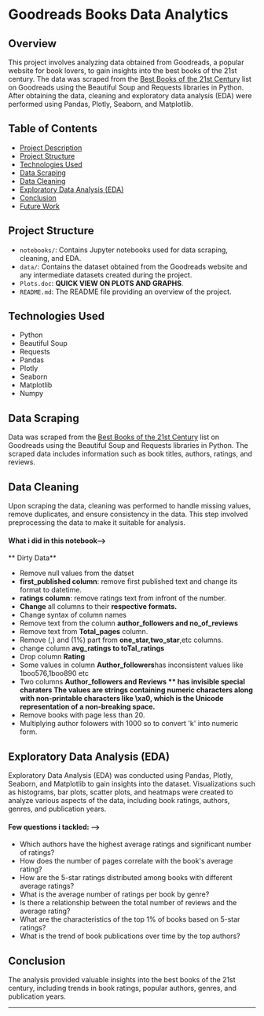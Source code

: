 

# Goodreads Books Data Analytics

## Overview
This project involves analyzing data obtained from Goodreads, a popular website for book lovers, to gain insights into the best books of the 21st century. The data was scraped from the [Best Books of the 21st Century](https://www.goodreads.com/list/show/7.Best_Books_of_the_21st_Century) list on Goodreads using the Beautiful Soup and Requests libraries in Python. After obtaining the data, cleaning and exploratory data analysis (EDA) were performed using Pandas, Plotly, Seaborn, and Matplotlib.

## Table of Contents
- [Project Description](#goodreads-books-data-analytics)
- [Project Structure](#project-structure)
- [Technologies Used](#technologies-used)
- [Data Scraping](#data-scraping)
- [Data Cleaning](#data-cleaning)
- [Exploratory Data Analysis (EDA)](#exploratory-data-analysis-eda)
- [Conclusion](#conclusion)
- [Future Work](#future-work)

## Project Structure
- `notebooks/`: Contains Jupyter notebooks used for data scraping, cleaning, and EDA.
- `data/`: Contains the dataset obtained from the Goodreads website and any intermediate datasets created during the project.
- `Plots.doc`: **QUICK VIEW ON PLOTS AND GRAPHS**.
- `README.md`: The README file providing an overview of the project.

## Technologies Used
- Python
- Beautiful Soup
- Requests
- Pandas
- Plotly
- Seaborn
- Matplotlib
- Numpy

## Data Scraping
Data was scraped from the [Best Books of the 21st Century](https://www.goodreads.com/list/show/7.Best_Books_of_the_21st_Century) list on Goodreads using the Beautiful Soup and Requests libraries in Python. The scraped data includes information such as book titles, authors, ratings, and reviews.

## Data Cleaning
Upon scraping the data, cleaning was performed to handle missing values, remove duplicates, and ensure consistency in the data. This step involved preprocessing the data to make it suitable for analysis.
#### What i did in this notebook-->
** Dirty Data**
- Remove null values from the datset
- **first_published column**: remove first published text and change its format to datetime.
- **ratings column**: remove ratings text from infront of the number.
- **Change** all columns to their **respective formats.**
- Change syntax of column names
- Remove text from the column **author_followers and no_of_reviews**
- Remove text from **Total_pages** column.
- Remove (,) and (1%) part from **one_star,two_star**,etc columns.
- change column  **avg_ratings to toTal_ratings**
- Drop column **Rating**
- Some values in column **Author_followers**has inconsistent values like 1boo576,1boo890 etc 
- Two columns **Author_followers and Reviews ** has invisible special charaters The values are strings containing numeric characters along with non-printable characters like \xa0, which is the Unicode representation of a non-breaking space.**
- Remove books with page less than 20.
- Multiplying author folowers with 1000 so to convert 'k' into numeric form.

## Exploratory Data Analysis (EDA)
Exploratory Data Analysis (EDA) was conducted using Pandas, Plotly, Seaborn, and Matplotlib to gain insights into the dataset. Visualizations such as histograms, bar plots, scatter plots, and heatmaps were created to analyze various aspects of the data, including book ratings, authors, genres, and publication years.
#### Few questions i tackled:  -->
- Which authors have the highest average ratings and significant number of ratings?
- How does the number of pages correlate with the book's average rating?
- How are the 5-star ratings distributed among books with different average ratings?
- What is the average number of ratings per book by genre?
- Is there a relationship between the total number of reviews and the average rating?
- What are the characteristics of the top 1% of books based on 5-star ratings?
- What is the trend of book publications over time by the top authors?
## Conclusion
The analysis provided valuable insights into the best books of the 21st century, including trends in book ratings, popular authors, genres, and publication years.



---

